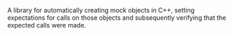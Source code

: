 A library for automatically creating mock objects in C++, setting expectations for calls on those objects and subsequently verifying that the expected calls were made.